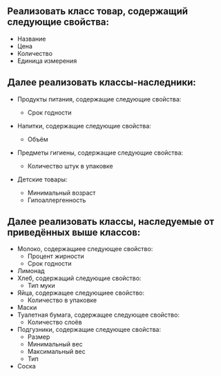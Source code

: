 ## Реализовать класс товар, содержащий следующие свойства:
* Название
* Цена
* Количество
* Единица измерения

## Далее реализовать классы-наследники:
* Продукты питания, содержащие следующие свойства:

    - Срок годности
* Напитки, содержащие следующие свойства:
    - Объём
* Предметы гигиены, содержащие следующие свойства:
    - Количество штук в упаковке
* Детские товары:
    - Минимальный возраст
    - Гипоаллергенность

## Далее реализовать классы, наследуемые от приведённых выше классов:
* Молоко, содержащиее следующее свойство:
    - Процент жирности
    - Срок годности
* Лимонад
* Хлеб, содержащий следующие свойство:
    - Тип муки
* Яйца, содержащее следующиее свойство:
    - Количество в упаковке
* Маски
* Туалетная бумага, содержащее следующее свойство:
    - Количество слоёв
* Подгузники, содержащие следующее свойства:
    - Размер
    - Минимальный вес
    - Максимальный вес
    - Тип
* Соска